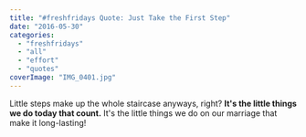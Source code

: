 ```yaml
---
title: "#freshfridays Quote: Just Take the First Step"
date: "2016-05-30"
categories: 
  - "freshfridays"
  - "all"
  - "effort"
  - "quotes"
coverImage: "IMG_0401.jpg"
---
```


Little steps make up the whole staircase anyways, right? **It's the little things we do today that count.** It's the little things we do on our marriage that make it long-lasting!
